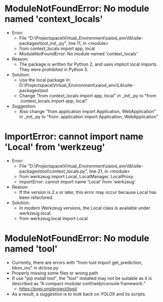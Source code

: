 # ModuleNotFoundError: No module named 'context_locals'
- Error:
    + File "D:\Projectspace\Virtual_Environment\xaiod_env\lib\site-packages\tool\__init__.py", line 11, in \<module\>
    + from context_locals import app, local
    + ModuleNotFoundError: No module named 'context_locals'
- Reason:
    + The package is written for Python 2, and uses implicit local imports. They were prohibited in Python 3.
- Solution:
    + Use the local package in: D:\Projectspace\Virtual_Environment\xaiod_env\Lib\site-packages\tool
    + Change "from context_locals import app, local" in \__init__.py to "from .context_locals import app, local"
- Suggestion:
    + Also change "from application import Application, WebApplication" in \__init__.py to "from .application import Application, WebApplication"

# ImportError: cannot import name 'Local' from 'werkzeug'
- Error:
    + File "D:\Projectspace\Virtual_Environment\xaiod_env\lib\site-packages\tool\context_locals.py", line 21, in \<module\>
    + from werkzeug import Local, LocalManager, LocalProxy
    + ImportError: cannot import name 'Local' from 'werkzeug'
- Reason:
    + If the version is 2.x or later, this error may occur because Local has been refactored.
- Solution: 
    + In modern Werkzeug versions, the Local class is available under werkzeug.local.
    + from werkzeug.local import Local

# ModuleNotFoundError: No module named 'tool'
- Currently, there are errors with "from tool import get_prediction, bbox_iou" in dclose.py
- Properly missing some files or wrong path
- If use "pip install tool", the "tool" installed may not be suitable as it is described as "A compact modular conf/web/console framework."
    + https://pypi.org/project/tool/
- As a result, a suggestion is to look back on YOLOX and its scripts.
